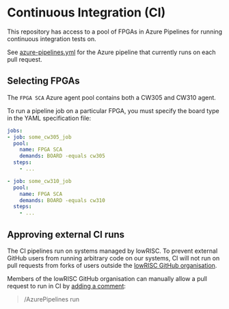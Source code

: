 # Continuous Integration (CI)

This repository has access to a pool of FPGAs in Azure Pipelines for running
continuous integration tests on.

See [azure-pipelines.yml](../ci/azure-pipelines.yml) for the Azure pipeline
that currently runs on each pull request.

## Selecting FPGAs

The `FPGA SCA` Azure agent pool contains both a CW305 and CW310 agent.

To run a pipeline job on a particular FPGA, you must specify the board type in
the YAML specification file:

```yaml
jobs:
- job: some_cw305_job
  pool:
    name: FPGA SCA
    demands: BOARD -equals cw305
  steps:
    - ...

- job: some_cw310_job
  pool:
    name: FPGA SCA
    demands: BOARD -equals cw310
  steps:
    - ...
```

## Approving external CI runs

The CI pipelines run on systems managed by lowRISC. To prevent external GitHub
users from running arbitrary code on our systems, CI will not run on pull
requests from forks of users outside the [lowRISC GitHub organisation].

Members of the lowRISC GitHub organisation can manually allow a pull request to
run in CI by [adding a comment][Azure comment triggers]:

> /AzurePipelines run

[Azure comment triggers]: https://learn.microsoft.com/en-us/azure/devops/pipelines/repos/github?view=azure-devops&tabs=yaml#comment-triggers
[lowRISC GitHub organisation]: https://github.com/lowrisc/
